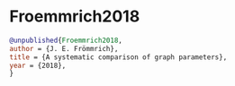 # Froemmrich2018

```bibtex
@unpublished{Froemmrich2018,
author = {J. E. Frömmrich},
title = {A systematic comparison of graph parameters},
year = {2018},
}
```